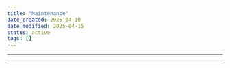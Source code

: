 ```yaml
---
title: "Maintenance"
date_created: 2025-04-10
date_modified: 2025-04-15
status: active
tags: []
---
```


---

---


